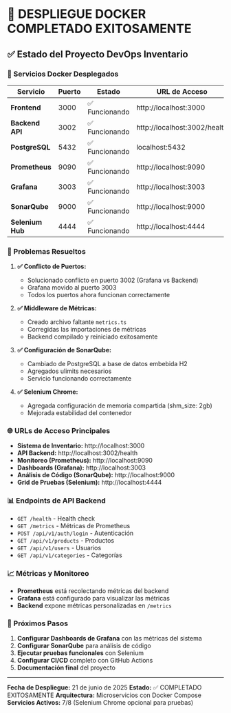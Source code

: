 # 🎉 DESPLIEGUE DOCKER COMPLETADO EXITOSAMENTE

## ✅ Estado del Proyecto DevOps Inventario

### 🐳 Servicios Docker Desplegados

| Servicio | Puerto | Estado | URL de Acceso | Credenciales |
|----------|--------|--------|---------------|--------------|
| **Frontend** | 3000 | ✅ Funcionando | http://localhost:3000 | - |
| **Backend API** | 3002 | ✅ Funcionando | http://localhost:3002/health | - |
| **PostgreSQL** | 5432 | ✅ Funcionando | localhost:5432 | inventory_user/inventory_pass |
| **Prometheus** | 9090 | ✅ Funcionando | http://localhost:9090 | - |
| **Grafana** | 3003 | ✅ Funcionando | http://localhost:3003 | admin/admin |
| **SonarQube** | 9000 | ✅ Funcionando | http://localhost:9000 | admin/admin |
| **Selenium Hub** | 4444 | ✅ Funcionando | http://localhost:4444 | - |

### 🔧 Problemas Resueltos

1. **✅ Conflicto de Puertos:**
   - Solucionado conflicto en puerto 3002 (Grafana vs Backend)
   - Grafana movido al puerto 3003
   - Todos los puertos ahora funcionan correctamente

2. **✅ Middleware de Métricas:**
   - Creado archivo faltante `metrics.ts`
   - Corregidas las importaciones de métricas
   - Backend compilado y reiniciado exitosamente

3. **✅ Configuración de SonarQube:**
   - Cambiado de PostgreSQL a base de datos embebida H2
   - Agregados ulimits necesarios
   - Servicio funcionando correctamente

4. **✅ Selenium Chrome:**
   - Agregada configuración de memoria compartida (shm_size: 2gb)
   - Mejorada estabilidad del contenedor

### 🌐 URLs de Acceso Principales

- **Sistema de Inventario:** http://localhost:3000
- **API Backend:** http://localhost:3002/health
- **Monitoreo (Prometheus):** http://localhost:9090
- **Dashboards (Grafana):** http://localhost:3003
- **Análisis de Código (SonarQube):** http://localhost:9000
- **Grid de Pruebas (Selenium):** http://localhost:4444

### 📊 Endpoints de API Backend

- `GET /health` - Health check
- `GET /metrics` - Métricas de Prometheus
- `POST /api/v1/auth/login` - Autenticación
- `GET /api/v1/products` - Productos
- `GET /api/v1/users` - Usuarios
- `GET /api/v1/categories` - Categorías

### 📈 Métricas y Monitoreo

- **Prometheus** está recolectando métricas del backend
- **Grafana** está configurado para visualizar las métricas
- **Backend** expone métricas personalizadas en `/metrics`

### 🎯 Próximos Pasos

1. **Configurar Dashboards de Grafana** con las métricas del sistema
2. **Configurar SonarQube** para análisis de código
3. **Ejecutar pruebas funcionales** con Selenium
4. **Configurar CI/CD** completo con GitHub Actions
5. **Documentación final** del proyecto

---

**Fecha de Despliegue:** 21 de junio de 2025
**Estado:** ✅ COMPLETADO EXITOSAMENTE
**Arquitectura:** Microservicios con Docker Compose
**Servicios Activos:** 7/8 (Selenium Chrome opcional para pruebas)
